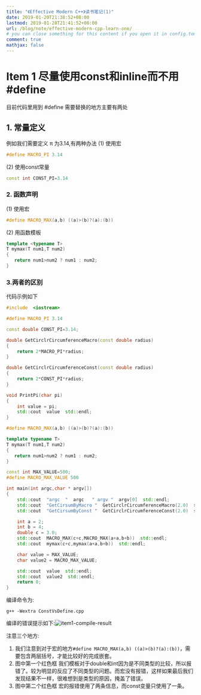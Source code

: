 ```yaml
---
title: "《Effective Modern C++》读书笔记(1)"
date: 2019-01-20T21:38:52+08:00
lastmod: 2019-01-28T21:41:52+08:00
url: /blog/note/effective-modern-cpp-learn-one/
# you can close something for this content if you open it in config.toml.
comment: true
mathjax: false
---
```


# Item 1 尽量使用const和inline而不用#define

目前代码里用到 #define 需要替换的地方主要有两处

## 1. 常量定义

例如我们需要定义 π 为3.14,有两种办法
(1) 使用宏

```cpp {linenos=table}
#define MACRO_PI 3.14
```

(2) 使用const常量

```cpp {linenos=table}
const int CONST_PI=3.14
```

### 2. 函数声明

(1) 使用宏

```cpp {linenos=table}
#define MACRO_MAX(a,b) ((a)>(b)?(a):(b))
```

(2) 用函数模板

```cpp {linenos=table}
template <typename T>
T mymax(T num1,T num2)
{
   return num1>num2 ? num1 : num2;
}
```

### 3.两者的区别

代码示例如下

```cpp {linenos=table}
#include  <iostream>

#define MACRO_PI 3.14

const double CONST_PI=3.14;

double GetCirclrCircumferenceMacro(const double radius)
{
    return 2*MACRO_PI*radius;
}

double GetCirclrCircumferenceConst(const double radius)
{
    return 2*CONST_PI*radius;
}

void PrintPi(char pi)
{
    int value = pi;
    std::cout  value  std::endl;
}

#define MACRO_MAX(a,b) ((a)>(b)?(a):(b))

template typename T>
T mymax(T num1,T num2)
{
   return num1>num2 ? num1 : num2;
}

const int MAX_VALUE=500;
#define MACRO_MAX_VALUE 500

int main(int argc,char * argv[])
{
    std::cout  "argc  "  argc   " argv "  argv[0]  std::endl;
    std::cout  "GetCirsumByMacro "  GetCirclrCircumferenceMacro(2.0)  std::endl;
    std::cout  "GetCirsumByConst "  GetCirclrCircumferenceConst(2.0)  std::endl;

    int a = 2;
    int b = 4;
    double c = 3.0;
    std::cout  MACRO_MAX(c+c,MACRO_MAX(a+a,b+b))  std::endl;
    std::cout  mymax(c+c,mymax(a+a,b+b))  std::endl;

    char value = MAX_VALUE;
    char value2 = MACRO_MAX_VALUE;

    std::cout  value  std::endl;
    std::cout  value2  std::endl;  
    return 0;
}
```

编译命令为:

```
g++ -Wextra ConstVsDefine.cpp 
```

编译的错误提示如下:![item1-compile-result](https://www.dennisthink.com/image/2019/01/item1_compile_result.png)

注意三个地方:
1. 我们注意到对于宏的地方```#define MACRO_MAX(a,b) ((a)>(b)?(a):(b))```，需要包含两层括号，才能比较好的完成嵌套。
2. 图中第一个红色框
我们模板对于double和int因为是不同类型的比较，所以报错了。较为明显的反应了不同类型的问题。而宏没有报错，这样如果最后我们发现结果不一样，很难想到是类型的原因，掩盖了错误。
3. 图中第二个红色框
宏的报错使用了两条信息，而const变量只使用了一条。